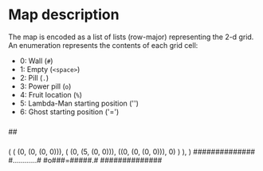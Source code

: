 Map description
========

The map is encoded as a list of lists (row-major) representing the 2-d
grid. An enumeration represents the contents of each grid cell:
* 0: Wall (`#`)
* 1: Empty (`<space>`)
* 2: Pill (`.`)
* 3: Power pill (`o`)
* 4: Fruit location (`%`)
* 5: Lambda-Man starting position ('\')
* 6: Ghost starting position ('=')

###
#\#
###

(
    (
        (0, (0, (0, 0))),
        (
            (0, (5, (0, 0))),
            ((0, (0, (0, 0))), 0)
        )
    ),
)
##############
#............#
#o###=####\#.#
##############